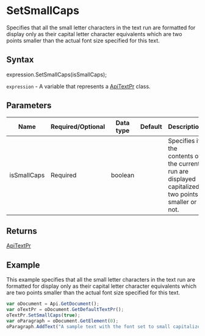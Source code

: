 # SetSmallCaps

Specifies that all the small letter characters in the text run are formatted for display only as their capitalletter character equivalents which are two points smaller than the actual font size specified for this text.

## Syntax

expression.SetSmallCaps(isSmallCaps);

`expression` - A variable that represents a [ApiTextPr](../ApiTextPr.md) class.

## Parameters

| **Name** | **Required/Optional** | **Data type** | **Default** | **Description** |
| ------------- | ------------- | ------------- | ------------- | ------------- |
| isSmallCaps | Required | boolean |  | Specifies if the contents of the current run are displayed capitalized two points smaller or not. |

## Returns

[ApiTextPr](../../ApiTextPr/ApiTextPr.md)

## Example

This example specifies that all the small letter characters in the text run are formatted for display only as their capital letter character equivalents which are two points smaller than the actual font size specified for this text.

```javascript
var oDocument = Api.GetDocument();
var oTextPr = oDocument.GetDefaultTextPr();
oTextPr.SetSmallCaps(true);
var oParagraph = oDocument.GetElement(0);
oParagraph.AddText("A sample text with the font set to small capitalized letters.");
```
